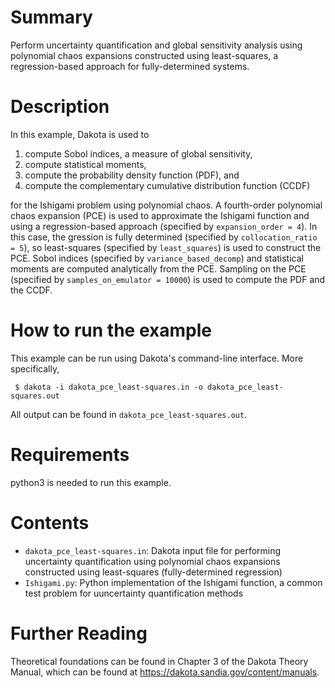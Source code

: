 # Summary

Perform uncertainty quantification and global sensitivity analysis using polynomial chaos expansions constructed using least-squares, a regression-based approach for fully-determined systems.

# Description

In this example, Dakota is used to

1. compute Sobol indices, a measure of global sensitivity,
2. compute statistical moments,
3. compute the probability density function (PDF), and
4. compute the complementary cumulative distribution function (CCDF)

for the Ishigami problem using polynomial chaos.  A fourth-order polynomial chaos expansion (PCE) is used to approximate the Ishigami function and using a regression-based approach (specified by `expansion_order = 4`).  In this case, the gression is fully determined (specified by `collocation_ratio = 5`), so least-squares (specified by `least_squares`) is used to construct the PCE.  Sobol indices (specified by `variance_based_decomp`) and statistical moments are computed analytically from the PCE.  Sampling on the PCE (specified by `samples_on_emulator = 10000`) is used to compute the PDF and the CCDF.

# How to run the example

This example can be run using Dakota's command-line interface.  More specifically,

     $ dakota -i dakota_pce_least-squares.in -o dakota_pce_least-squares.out

All output can be found in `dakota_pce_least-squares.out`.

# Requirements

python3 is needed to run this example.

# Contents

* `dakota_pce_least-squares.in`: Dakota input file for performing uncertainty quantification using polynomial chaos expansions constructed using least-squares (fully-determined regression)
* `Ishigami.py`: Python implementation of the Ishigami function, a common test problem for uuncertainty quantification methods

# Further Reading

Theoretical foundations can be found in Chapter 3 of the Dakota Theory Manual, which can be found at https://dakota.sandia.gov/content/manuals.